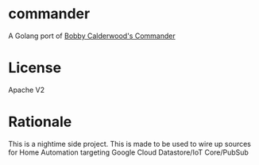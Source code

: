 # commander

A Golang port of [Bobby Calderwood's Commander](https://github.com/capitalone/cqrs-manager-for-distributed-reactive-services)

# License

Apache V2

# Rationale

This is a nightime side project. This is made to be used to wire up sources for Home Automation targeting Google Cloud Datastore/IoT Core/PubSub
